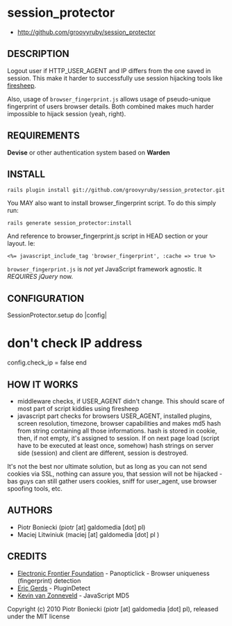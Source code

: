 session_protector
=================

* http://github.com/groovyruby/session_protector

DESCRIPTION
-----------

Logout user if HTTP_USER_AGENT and IP differs from the one saved in session. This make it harder to successfully use session hijacking tools like [firesheep](http://codebutler.com/firesheep).

Also, usage of `browser_fingerprint.js` allows usage of pseudo-unique fingerprint of users browser details. Both combined makes much harder impossible to hijack session (yeah, right).

REQUIREMENTS
------------

**Devise** or other authentication system based on **Warden**

INSTALL
-------

`rails plugin install git://github.com/groovyruby/session_protector.git`

You MAY also want to install browser_fingerprint script. To do this simply run:

`rails generate session_protector:install`

And reference to browser_fingerprint.js script in HEAD section or your layout. Ie:

`<%= javascript_include_tag 'browser_fingerprint', :cache => true %>`
 
`browser_fingerprint.js` is _not yet_ JavaScript framework agnostic. It _REQUIRES jQuery_ now.

CONFIGURATION
-------------

SessionProtector.setup do |config|
  # don't check IP address
  config.check_ip = false
end


HOW IT WORKS
------------

* middleware checks, if USER_AGENT didn't change. This should scare of most part of script kiddies using firesheep
* javascript part checks for browsers USER_AGENT, installed plugins, screen resolution, timezone, browser capabilities and makes md5 hash from string containing all those informations. hash is stored in cookie, then, if not empty, it's assigned to session. If on next page load (script have to be executed at least once, somehow) hash strings on server side (session) and client are different, session is destroyed.

It's not the best nor ultimate solution, but as long as you can not send cookies via SSL, nothing can assure you, that session will not be hijacked - bas guys can still gather users cookies, sniff for user_agent, use browser spoofing tools, etc. 


AUTHORS
-------

*  Piotr Boniecki (piotr [at] galdomedia [dot] pl)
*  Maciej Litwiniuk (maciej [at] galdomedia [dot] pl )


CREDITS
-------

*  [Electronic Frontier Foundation](https://panopticlick.eff.org/) - Panopticlick - Browser uniqueness (fingerprint) detection
*  [Eric Gerds](http://www.pinlady.net/PluginDetect/) - PluginDetect
*  [Kevin van Zonneveld](http://phpjs.org/functions/md5:469) - JavaScript MD5


Copyright (c) 2010 Piotr Boniecki (piotr [at] galdomedia [dot] pl), released under the MIT license